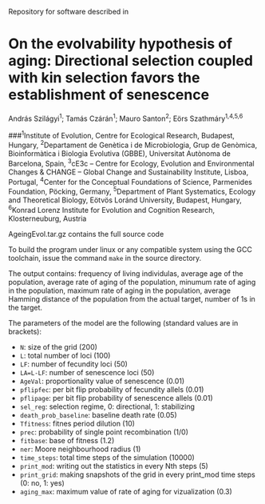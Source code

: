 Repository for software described in

# On the evolvability hypothesis of aging: Directional selection coupled with kin selection favors the establishment of senescence

András Szilágyi<sup>1</sup>; Tamás Czárán<sup>1</sup>; Mauro Santon<sup>2</sup>; Eörs Szathmáry<sup>1,4,5,6</sup>

###<sup>1</sup>Institute of Evolution, Centre for Ecological Research, Budapest, Hungary,
<sup>2</sup>Departament de Genètica i de Microbiologia, Grup de Genòmica, Bioinformàtica i Biologia Evolutiva (GBBE), Universitat Autònoma de Barcelona, Spain,
<sup>3</sup>cE3c – Centre for Ecology, Evolution and Environmental Changes & CHANGE – Global Change and Sustainability Institute, Lisboa, Portugal,
<sup>4</sup>Center for the Conceptual Foundations of Science, Parmenides Foundation, Pöcking, Germany,
<sup>5</sup>Department of Plant Systematics, Ecology and Theoretical Biology, Eötvös Loránd University, Budapest, Hungary,
<sup>6</sup>Konrad Lorenz Institute for Evolution and Cognition Research, Klosterneuburg, Austria

AgeingEvol.tar.gz contains the full source code

To build the program under linux or any compatible system using the GCC toolchain, issue the command `make` in the source directory.

The output contains: frequency of living individulas, average age of the population, average rate of aging of the population, minumum rate of aging in the population, maximum rate of aging in the population, average Hamming distance of the population from the actual target, number of 1s in the target.

The parameters of the model are the following (standard values are in brackets):
* `N`: size of the  grid (200)  
* `L`: total number of loci (100)  
* `LF`: number of fecundity loci (50)  
* `LA=L-LF`: number of senescence loci (50)  
* `AgeVal`: proportionality value of senescence (0.01)  
* `pflipfec`: per bit flip probability of fecundity allels (0.01)  
* `pflipage`: per bit flip probability of senescence allels (0.01)  
* `sel_reg`: selection regime, 0: directional, 1: stabilizing  
* `death_prob_baseline`: baseline death rate (0.05)  
* `Tfitness`: fitnes period dilution (10)  
* `prec`: probability of single point recombination (1/0)  
* `fitbase`: base of fitness (1.2)  
* `ner`: Moore neighbourhood radius (1)  
* `time_steps`: total time steps of the simulation (10000)  
* `print_mod`: writing out the statistics in every Nth steps (5)  
* `print_grid`: making snapshots of the grid in every print_mod time steps (0: no, 1: yes)  
* `aging_max`: maximum value of rate of aging for vizualization (0.3)  
